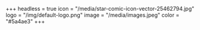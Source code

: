+++
headless = true
icon = "/media/star-comic-icon-vector-25462794.jpg"
logo = "/img/default-logo.png"
image = "/media/images.jpeg"
color = "#5a4ae3"
+++
